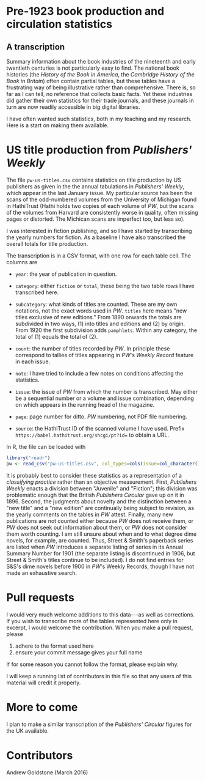 
# Pre-1923 book production and circulation statistics

## A transcription

Summary information about the book industries of the nineteenth and early twentieth centuries is not particularly easy to find. The national book histories (the *History of the Book in America*, the *Cambridge History of the Book in Britain*) often contain partial tables, but these tables have a frustrating way of being illustrative rather than comprehensive. There is, so far as I can tell, no reference that collects basic facts. Yet these industries did gather their own statistics for their trade journals, and these journals in turn are now readily accessible in big digital libraries.

I have often wanted such statistics, both in my teaching and my research. Here is a start on making them available.

# US title production from *Publishers' Weekly*

The file `pw-us-titles.csv` contains statistics on title production by US publishers as given in the the annual tabulations in *Publishers' Weekly*, which appear in the last January issue. My particular source has been the scans of the odd-numbered volumes from the University of Michigan found in HathiTrust (Hathi holds two copies of each volume of *PW*, but the scans of the volumes from Harvard are consistently worse in quality, often missing pages or distorted. The Michican scans are imperfect too, but less so).

I was interested in fiction publishing, and so I have started by transcribing the yearly numbers for fiction. As a baseline I have also transcribed the overall totals for title production.

The transcription is in a CSV format, with one row for each table cell. The columns are

- `year`: the year of publication in question.

- `category`: either `fiction` or `total`, these being the two table rows I have transcribed here.

- `subcategory`: what kinds of titles are counted. These are my own notations, not the exact words used in *PW*. `titles` here means "new titles exclusive of new editions." From 1890 onwards the totals are subdivided in two ways, (1) into titles and editions and (2)  by origin. From 1920 the first subdivision adds `pamphlets`. Within any category, the total of (1) equals the total of (2).

- `count`: the number of titles recorded by *PW*. In principle these correspond to tallies of titles appearing in *PW*'s *Weekly Record* feature in each issue.

- `note`: I have tried to include a few notes on conditions affecting the statistics.

- `issue`: the issue of *PW* from which the number is transcribed. May either be a sequential number or a volume and issue combination, depending on which appears in the running head of the magazine.

- `page`: page number for ditto. *PW* numbering, not PDF file numbering.

- `source`: the HathiTrust ID of the scanned volume I have used. Prefix `https://babel.hathitrust.org/shcgi/pt?id=` to obtain a URL.

In R, the file can be loaded with

```R
library("readr")
pw <- read_csv("pw-us-titles.csv", col_types=cols(issue=col_character()))
```

It is probably best to consider these statistics as a representation of a *classifying practice* rather than an objective measurement. First, *Publishers Weekly* enacts a division between "Juvenile" and "Fiction"; this division was problematic enough that the British *Publishers Circular* gave up on it in 1896. Second, the judgments about novelty and the distinction between a "new title" and a "new edition" are continually being subject to revision, as the yearly comments on the tables in *PW* attest. Finally, many new publications are not counted either because *PW* does not receive them, or *PW* does not seek out information about them, or *PW* does not consider them worth counting. I am still unsure about when and to what degree dime novels, for example, are counted. Thus, Street & Smith's paperback series are listed when *PW* introduces a separate listing of series in its Annual Summary Number for 1901 (the separate listing is discontinued in 1906, but Street & Smith's titles continue to be included). I do not find entries for S&S's dime novels before 1900 in *PW*'s Weekly Records, though I have not made an exhaustive search.

# Pull requests

I would very much welcome additions to this data---as well as corrections. If you wish to transcribe more of the tables represented here only in excerpt, I would welcome the contribution. When you make a pull request, please

1. adhere to the format used here
2. ensure your commit message gives your full name

If for some reason you cannot follow the format, please explain why.

I will keep a running list of contributors in this file so that any users of this material will credit it properly.

# More to come

I plan to make a similar transcription of the *Publishers' Circular* figures for the UK available.

# Contributors

Andrew Goldstone (March 2016)
